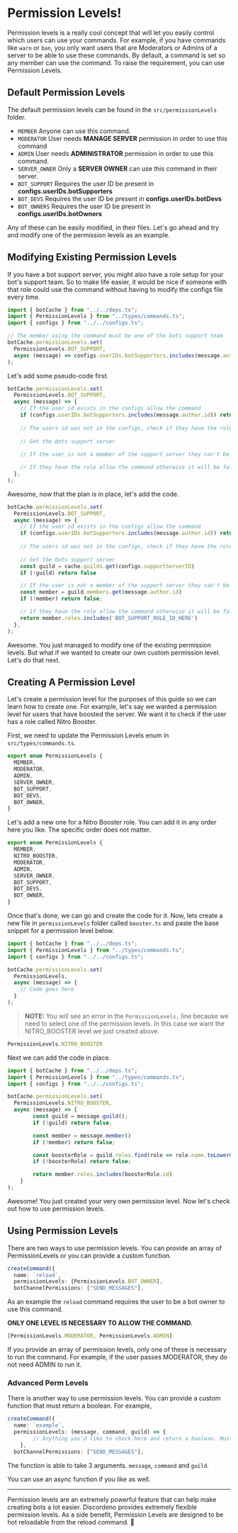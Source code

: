 # Permission Levels!

Permission levels is a really cool concept that will let you easily control which users can use your commands. For example, if you have commands like `warn` or `ban`, you only want users that are Moderators or Admins of a server to be able to use these commands. By default, a command is set so any member can use the command. To raise the requirement, you can use Permission Levels.

## Default Permission Levels

The default permission levels can be found in the `src/permissionLevels` folder.

- `MEMBER` Anyone can use this command.
- `MODERATOR` User needs **MANAGE SERVER** permission in order to use this command
- `ADMIN` User needs **ADMINISTRATOR** permission in order to use this command.
- `SERVER_OWNER` Only a **SERVER OWNER** can use this command in their server.
- `BOT_SUPPORT` Requires the user ID be present in **configs.userIDs.botSupporters**
- `BOT_DEVS` Requires the user ID be present in **configs.userIDs.botDevs**
- `BOT_OWNERS` Requires the user ID be present in **configs.userIDs.botOwners**

Any of these can be easily modified, in their files. Let's go ahead and try and modify one of the permission levels as an example.

## Modifying Existing Permission Levels

If you have a bot support server, you might also have a role setup for your bot's support team. So to make life easier, it would be nice if someone with that role could use the command without having to modify the configs file every time.

```ts
import { botCache } from "../../deps.ts";
import { PermissionLevels } from "../types/commands.ts";
import { configs } from "../../configs.ts";

// The member using the command must be one of the bots support team
botCache.permissionLevels.set(
  PermissionLevels.BOT_SUPPORT,
  async (message) => configs.userIDs.botSupporters.includes(message.author.id),
);
```

Let's add some pseudo-code first.

```ts
botCache.permissionLevels.set(
  PermissionLevels.BOT_SUPPORT,
  async (message) => {
    // If the user id exists in the configs allow the command
    if (configs.userIDs.botSupporters.includes(message.author.id)) return true
    
    // The users id was not in the configs, check if they have the role in bot server
    
    // Get the bots support server
    
    // If the user is not a member of the support server they can't be one of the support staff.

    // If they have the role allow the command otherwise it will be false and block the command.
  },
);
```

Awesome, now that the plan is in place, let's add the code.

```ts
botCache.permissionLevels.set(
  PermissionLevels.BOT_SUPPORT,
  async (message) => {
    // If the user id exists in the configs allow the command
    if (configs.userIDs.botSupporters.includes(message.author.id)) return true
    
    // The users id was not in the configs, check if they have the role in bot server
    
    // Get the bots support server
    const guild = cache.guilds.get(configs.supportServerID)
    if (!guild) return false

    // If the user is not a member of the support server they can't be one of the support staff.
    const member = guild.members.get(message.author.id)
    if (!member) return false;

    // If they have the role allow the command otherwise it will be false and block the command.
    return member.roles.includes('BOT_SUPPORT_ROLE_ID_HERE')
  },
);
```

Awesome. You just managed to modify one of the existing permission levels. But what if we wanted to create our own custom permission level. Let's do that next.

## Creating A Permission Level

Let's create a permission level for the purposes of this guide so we can learn how to create one. For example, let's say we wanted a permission level for users that have boosted the server. We want it to check if the user has a role called Nitro Booster.

First, we need to update the Permission Levels enum in `src/types/commands.ts`.

```ts
export enum PermissionLevels {
  MEMBER,
  MODERATOR,
  ADMIN,
  SERVER_OWNER,
  BOT_SUPPORT,
  BOT_DEVS,
  BOT_OWNER,
}
```

Let's add a new one for a Nitro Booster role. You can add it in any order here you like. The specific order does not matter.

```ts
export enum PermissionLevels {
  MEMBER,
  NITRO_BOOSTER,
  MODERATOR,
  ADMIN,
  SERVER_OWNER,
  BOT_SUPPORT,
  BOT_DEVS,
  BOT_OWNER,
}
```

Once that's done, we can go and create the code for it. Now, lets create a new file in `permissionLevels` folder called `booster.ts` and paste the base snippet for a permission level below.

```ts
import { botCache } from "../../deps.ts";
import { PermissionLevels } from "../types/commands.ts";
import { configs } from "../../configs.ts";

botCache.permissionLevels.set(
  PermissionLevels,
  async (message) => {
    // Code goes here
  }
);
```

> **NOTE:** You will see an error in the `PermissionLevels,` line because we need to select one of the permission levels. In this case we want the NITRO_BOOSTER level we just created above.

```ts
PermissionLevels.NITRO_BOOSTER
```

Next we can add the code in place.

```ts
import { botCache } from "../../deps.ts";
import { PermissionLevels } from "../types/commands.ts";
import { configs } from "../../configs.ts";

botCache.permissionLevels.set(
  PermissionLevels.NITRO_BOOSTER,
  async (message) => {
		const guild = message.guild();
		if (!guild) return false;

		const member = message.member()
		if (!member) return false;

		const boosterRole = guild.roles.find(role => role.name.toLowerCase() === 'nitro booster')
		if (!boosterRole) return false;

		return member.roles.includes(boosterRole.id)
	}
);
```

Awesome! You just created your very own permission level. Now let's check out how to use permission levels.

## Using Permission Levels

There are two ways to use permission levels. You can provide an array of PermissionLevels or you can provide a custom function.

```ts
createCommand({
  name: `reload`,
  permissionLevels: [PermissionLevels.BOT_OWNER],
  botChannelPermissions: ["SEND_MESSAGES"],
```

As an example the `reload` command requires the user to be a bot owner to use this command.

**ONLY ONE LEVEL IS NECESSARY TO ALLOW THE COMMAND.**

```ts
[PermissionLevels.MODERATOR, PermissionLevels.ADMIN]
```

If you provide an array of permission levels, only one of these is necessary to run the command. For example, if the user passes MODERATOR, they do not need ADMIN to run it.

### Advanced Perm Levels

There is another way to use permission levels. You can provide a custom function that must return a boolean. For example,

```ts
createCommand({
  name: `example`,
  permissionLevels: (message, command, guild) => {
		// Anything you'd like to check here and return a boolean. Must return true or false.
	},
  botChannelPermissions: ["SEND_MESSAGES"],
```


The function is able to take 3 arguments. `message`, `command` and `guild`.

You can use an async function if you like as well.

---

Permission levels are an extremely powerful feature that can help make creating bots a lot easier. Discordeno provides extremely flexible permission levels. As a side benefit, Permission Levels are designed to be hot reloadable from the reload command. 🎉

